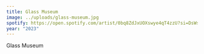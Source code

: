 ```yaml
---
title: Glass Museum
image: ../uploads/glass-museum.jpg
spotify: https://open.spotify.com/artist/0bq8ZdJxUOXswye4qT4zzU?si=DsWsOn1iSJq0pFIvUXH6Gg
year: "2023"
---
```

Glass Museum